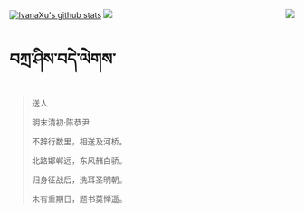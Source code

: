 [![IvanaXu's github stats](https://github-readme-stats.vercel.app/api?username=IvanaXu&show_icons=true&theme=vue-dark)](https://github.com/anuraghazra/github-readme-stats)
<img align="right" src="https://github-readme-stats.vercel.app/api/top-langs/?username=IvanaXu&langs_count=7&theme=graywhite" />
<img src="https://github-readme-stats.vercel.app/api/wakatime?username=IvanaXu&layout=compact&langs_count=6&theme=vue-dark&&custom_title=Programming Times(Jul 29 2021-)" />
# བཀྲ་ཤིས་བདེ་ལེགས་
> 送人
>
> 明末清初·陈恭尹
>
> 不辞行数里，相送及河桥。
> 
> 北路邯郸远，东风赭白骄。
> 
> 归身征战后，洗耳圣明朝。
> 
> 未有重期日，题书莫惮遥。